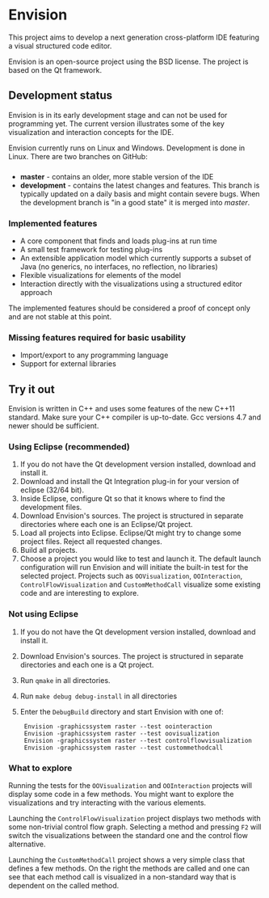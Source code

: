 Envision
========

This project aims to develop a next generation cross-platform IDE featuring a visual structured code editor.

Envision is an open-source project using the BSD license. The project is based on the Qt framework.

Development status
------------------

Envision is in its early development stage and can not be used for programming yet. The current version illustrates some of the key visualization and interaction concepts for the IDE.

Envision currently runs on Linux and Windows. Development is done in Linux. There are two branches on GitHub:
###
* **master** - contains an older, more stable version of the IDE
* **development** - contains the latest changes and features. This branch is typically updated on a daily basis and might contain severe bugs. When the development branch is "in a good state" it is merged into *master*.

### Implemented features
* A core component that finds and loads plug-ins at run time
* A small test framework for testing plug-ins
* An extensible application model which currently supports a subset of Java (no generics, no interfaces, no reflection, no libraries)
* Flexible visualizations for elements of the model
* Interaction directly with the visualizations using a structured editor approach 

The implemented features should be considered a proof of concept only and are not stable at this point.

### Missing features required for basic usability
* Import/export to any programming language
* Support for external libraries

Try it out
----------

Envision is written in C++ and uses some features of the new C++11 standard. Make sure your C++ compiler is up-to-date. Gcc versions 4.7 and newer should be sufficient.

### Using Eclipse (recommended)
1. If you do not have the Qt development version installed, download and install it.
2. Download and install the Qt Integration plug-in for your version of eclipse (32/64 bit).
3. Inside Eclipse, configure Qt so that it knows where to find the development files.
4. Download Envision's sources. The project is structured in separate directories where each one is an Eclipse/Qt project.
5. Load all projects into Eclipse. Eclipse/Qt might try to change some project files. Reject all requested changes.
6. Build all projects.
7. Choose a project you would like to test and launch it. The default launch configuration will run Envision and will initiate the built-in test for the selected project. Projects such as `OOVisualization`, `OOInteraction`, `ControlFlowVisualization` and `CustomMethodCall` visualize some existing code and are interesting to explore.

### Not using Eclipse
1. If you do not have the Qt development version installed, download and install it.
2. Download Envision's sources. The project is structured in separate directories and each one is a Qt project.
3. Run `qmake` in all directories.
4. Run `make debug debug-install` in all directories
5. Enter the `DebugBuild` directory and start Envision with one of:
   
        Envision -graphicssystem raster --test oointeraction
        Envision -graphicssystem raster --test oovisualization
        Envision -graphicssystem raster --test controlflowvisualization
        Envision -graphicssystem raster --test custommethodcall


### What to explore
Running the tests for the `OOVisualization` and `OOInteraction` projects will display some code in a few methods. You might want to explore the visualizations and try interacting with the various elements.

Launching the `ControlFlowVisualization` project displays two methods with some non-trivial control flow graph. Selecting a method and pressing `F2` will switch the visualizations between the standard one and the control flow alternative.

Launching the `CustomMethodCall` project shows a very simple class that defines a few methods. On the right the methods are called and one can see that each method call is visualized in a non-standard way that is dependent on the called method.